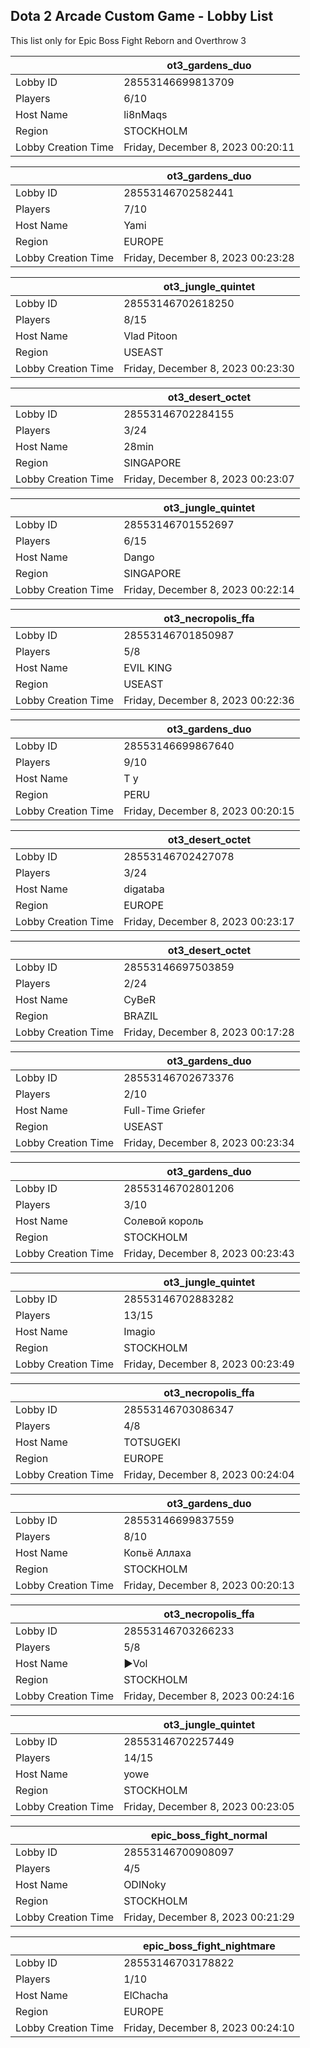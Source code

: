 ## Dota 2 Arcade Custom Game - Lobby List

This list only for Epic Boss Fight Reborn and Overthrow 3

|  | ot3_gardens_duo |
| ------ | ------ |
| Lobby ID | 28553146699813709 |
| Players | 6/10 |
| Host Name | li8nMaqs |
| Region | STOCKHOLM |
| Lobby Creation Time | Friday, December 8, 2023 00:20:11 |


|  | ot3_gardens_duo |
| ------ | ------ |
| Lobby ID | 28553146702582441 |
| Players | 7/10 |
| Host Name | Yami |
| Region | EUROPE |
| Lobby Creation Time | Friday, December 8, 2023 00:23:28 |


|  | ot3_jungle_quintet |
| ------ | ------ |
| Lobby ID | 28553146702618250 |
| Players | 8/15 |
| Host Name | Vlad Pitoon |
| Region | USEAST |
| Lobby Creation Time | Friday, December 8, 2023 00:23:30 |


|  | ot3_desert_octet |
| ------ | ------ |
| Lobby ID | 28553146702284155 |
| Players | 3/24 |
| Host Name | 28min |
| Region | SINGAPORE |
| Lobby Creation Time | Friday, December 8, 2023 00:23:07 |


|  | ot3_jungle_quintet |
| ------ | ------ |
| Lobby ID | 28553146701552697 |
| Players | 6/15 |
| Host Name | Dango |
| Region | SINGAPORE |
| Lobby Creation Time | Friday, December 8, 2023 00:22:14 |


|  | ot3_necropolis_ffa |
| ------ | ------ |
| Lobby ID | 28553146701850987 |
| Players | 5/8 |
| Host Name | EVIL KING |
| Region | USEAST |
| Lobby Creation Time | Friday, December 8, 2023 00:22:36 |


|  | ot3_gardens_duo |
| ------ | ------ |
| Lobby ID | 28553146699867640 |
| Players | 9/10 |
| Host Name | T y |
| Region | PERU |
| Lobby Creation Time | Friday, December 8, 2023 00:20:15 |


|  | ot3_desert_octet |
| ------ | ------ |
| Lobby ID | 28553146702427078 |
| Players | 3/24 |
| Host Name | digataba |
| Region | EUROPE |
| Lobby Creation Time | Friday, December 8, 2023 00:23:17 |


|  | ot3_desert_octet |
| ------ | ------ |
| Lobby ID | 28553146697503859 |
| Players | 2/24 |
| Host Name | CyBeR |
| Region | BRAZIL |
| Lobby Creation Time | Friday, December 8, 2023 00:17:28 |


|  | ot3_gardens_duo |
| ------ | ------ |
| Lobby ID | 28553146702673376 |
| Players | 2/10 |
| Host Name | Full-Time Griefer |
| Region | USEAST |
| Lobby Creation Time | Friday, December 8, 2023 00:23:34 |


|  | ot3_gardens_duo |
| ------ | ------ |
| Lobby ID | 28553146702801206 |
| Players | 3/10 |
| Host Name | Солевой король |
| Region | STOCKHOLM |
| Lobby Creation Time | Friday, December 8, 2023 00:23:43 |


|  | ot3_jungle_quintet |
| ------ | ------ |
| Lobby ID | 28553146702883282 |
| Players | 13/15 |
| Host Name | Imagio |
| Region | STOCKHOLM |
| Lobby Creation Time | Friday, December 8, 2023 00:23:49 |


|  | ot3_necropolis_ffa |
| ------ | ------ |
| Lobby ID | 28553146703086347 |
| Players | 4/8 |
| Host Name | TOTSUGEKI |
| Region | EUROPE |
| Lobby Creation Time | Friday, December 8, 2023 00:24:04 |


|  | ot3_gardens_duo |
| ------ | ------ |
| Lobby ID | 28553146699837559 |
| Players | 8/10 |
| Host Name | Копьё Аллаха |
| Region | STOCKHOLM |
| Lobby Creation Time | Friday, December 8, 2023 00:20:13 |


|  | ot3_necropolis_ffa |
| ------ | ------ |
| Lobby ID | 28553146703266233 |
| Players | 5/8 |
| Host Name | ▶Vol |
| Region | STOCKHOLM |
| Lobby Creation Time | Friday, December 8, 2023 00:24:16 |


|  | ot3_jungle_quintet |
| ------ | ------ |
| Lobby ID | 28553146702257449 |
| Players | 14/15 |
| Host Name | yowe |
| Region | STOCKHOLM |
| Lobby Creation Time | Friday, December 8, 2023 00:23:05 |


|  | epic_boss_fight_normal |
| ------ | ------ |
| Lobby ID | 28553146700908097 |
| Players | 4/5 |
| Host Name | ODINoky |
| Region | STOCKHOLM |
| Lobby Creation Time | Friday, December 8, 2023 00:21:29 |


|  | epic_boss_fight_nightmare |
| ------ | ------ |
| Lobby ID | 28553146703178822 |
| Players | 1/10 |
| Host Name | ElChacha |
| Region | EUROPE |
| Lobby Creation Time | Friday, December 8, 2023 00:24:10 |


